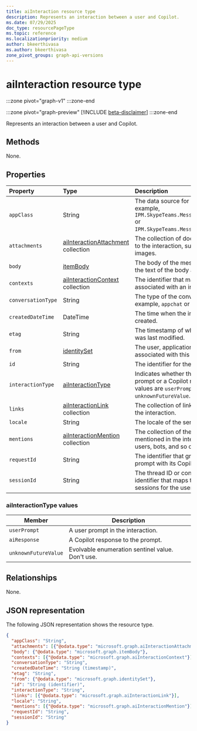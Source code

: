 ```yaml
---
title: aiInteraction resource type
description: Represents an interaction between a user and Copilot.
ms.date: 07/29/2025
doc_type: resourcePageType
ms.topic: reference
ms.localizationpriority: medium
author: bkeerthivasa
ms.author: bkeerthivasa
zone_pivot_groups: graph-api-versions
---
```


# aiInteraction resource type

<!-- cSpell:ignore bkeerthivasa -->

:::zone pivot="graph-v1"
:::zone-end

:::zone pivot="graph-preview"
[!INCLUDE [beta-disclaimer](../../../includes/beta-disclaimer.md)]
:::zone-end

Represents an interaction between a user and Copilot.

## Methods

None.

## Properties

| Property           | Type                                                             | Description                                                                                                                                |
|:-------------------|:-----------------------------------------------------------------|:-------------------------------------------------------------------------------------------------------------------------------------------|
| `appClass`         | String                                                           | The data source for Copilot data. For example, `IPM.SkypeTeams.Message.Copilot.Excel` or `IPM.SkypeTeams.Message.Copilot.Loop`.            |
| `attachments`      | [aiInteractionAttachment](aiinteractionattachment.md) collection | The collection of documents attached to the interaction, such as cards and images.                                                         |
| `body`             | [itemBody](/graph/api/resources/itembody)                        | The body of the message, including the text of the body and its body type.                                                                 |
| `contexts`         | [aiInteractionContext](aiinteractioncontext.md) collection       | The identifier that maps to all contexts associated with an interaction.                                                                   |
| `conversationType` | String                                                           | The type of the conversation. For example, `appchat` or `bizchat`.                                                                         |
| `createdDateTime`  | DateTime                                                         | The time when the interaction was created.                                                                                                 |
| `etag`             | String                                                           | The timestamp of when the interaction was last modified.                                                                                   |
| `from`             | [identitySet](/graph/api/resources/identityset)                  | The user, application, or device that is associated with this interaction.                                                                 |
| `id`               | String                                                           | The identifier for the message.                                                                                                            |
| `interactionType`  | [aiInteractionType](#aiinteractiontype-values)                   | Indicates whether the interaction is a prompt or a Copilot response. Possible values are `userPrompt`, `aiResponse`, `unknownFutureValue`. |
| `links`            | [aiInteractionLink](aiinteractionlink.md) collection             | The collection of links that appear in the interaction.                                                                                    |
| `locale`           | String                                                           | The locale of the sender.                                                                                                                  |
| `mentions`         | [aiInteractionMention](aiinteractionmention.md) collection       | The collection of the entities that were mentioned in the interaction, including users, bots, and so on.                                   |
| `requestId`        | String                                                           | The identifier that groups a user prompt with its Copilot response.                                                                        |
| `sessionId`        | String                                                           | The thread ID or conversation identifier that maps to all Copilot sessions for the user.                                                   |

### aiInteractionType values

| Member               | Description                                      |
|----------------------|--------------------------------------------------|
| `userPrompt`         | A user prompt in the interaction.                |
| `aiResponse`         | A Copilot response to the prompt.                |
| `unknownFutureValue` | Evolvable enumeration sentinel value. Don't use. |

## Relationships

None.

## JSON representation

The following JSON representation shows the resource type.

```json
{
  "appClass": "String",
  "attachments": [{"@odata.type": "microsoft.graph.aiInteractionAttachment"}],
  "body": {"@odata.type": "microsoft.graph.itemBody"},
  "contexts": [{"@odata.type": "microsoft.graph.aiInteractionContext"}],
  "conversationType": "String",
  "createdDateTime": "String (timestamp)",
  "etag": "String",
  "from": {"@odata.type": "microsoft.graph.identitySet"},
  "id": "String (identifier)",
  "interactionType": "String",
  "links": [{"@odata.type": "microsoft.graph.aiInteractionLink"}],
  "locale": "String",
  "mentions": [{"@odata.type": "microsoft.graph.aiInteractionMention"}],
  "requestId": "String",
  "sessionId": "String"
}
```

